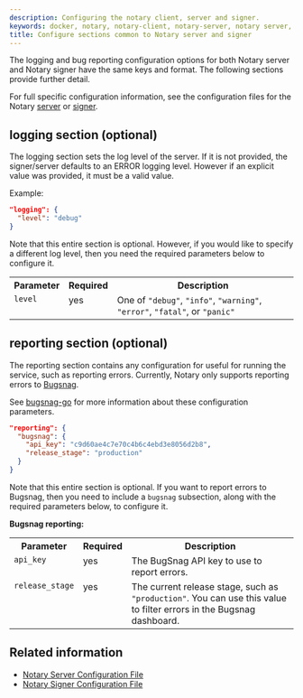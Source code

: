 ```yaml
---
description: Configuring the notary client, server and signer.
keywords: docker, notary, notary-client, notary-server, notary server, notary-signer, notary signer
title: Configure sections common to Notary server and signer
---
```

The logging and bug reporting configuration options for both Notary server and Notary signer have the same keys and format. The following sections provide further detail.

For full specific configuration information, see the configuration files for the Notary [server](server-config.md) or [signer](signer-config.md).

## logging section (optional)

The logging section sets the log level of the server. If it is not provided, the signer/server defaults to an ERROR logging level. However if an explicit value was provided, it must be a valid value.

Example:

```json
"logging": {
  "level": "debug"
}
```

Note that this entire section is optional. However, if you would like to specify a different log level, then you need the required parameters below to configure it.

<table>
    <tr>
        <th>Parameter</th>
        <th>Required</th>
        <th>Description</th>
    </tr>
    <tr>
        <td valign="top"><code>level</code></td>
        <td valign="top">yes</td>
        <td valign="top">One of <code>"debug"</code>, <code>"info"</code>,
            <code>"warning"</code>, <code>"error"</code>, <code>"fatal"</code>,
            or <code>"panic"</code></td>
    </tr>
</table>

## reporting section (optional)

The reporting section contains any configuration for useful for running the service, such as reporting errors. Currently, Notary only supports reporting errors to <a href="https://bugsnag.com" target="_blank">Bugsnag</a>.

See <a href="https://github.com/bugsnag/bugsnag-go/" target="_blank">bugsnag-go</a> for more information about these configuration parameters.

```json
"reporting": {
  "bugsnag": {
    "api_key": "c9d60ae4c7e70c4b6c4ebd3e8056d2b8",
    "release_stage": "production"
  }
}
```

Note that this entire section is optional. If you want to report errors to Bugsnag, then you need to include a `bugsnag` subsection, along with the required parameters below, to configure it.

**Bugsnag reporting:**

<table>
    <tr>
        <th>Parameter</th>
        <th>Required</th>
        <th>Description</th>
    </tr>
    <tr>
        <td valign="top"><code>api_key</code></td>
        <td valign="top">yes</td>
        <td>The BugSnag API key to use to report errors.</td>
    </tr>
    <tr>
        <td valign="top"><code>release_stage</code></td>
        <td valign="top">yes</td>
        <td>The current release stage, such as <code>"production"</code>.  You can
            use this value to filter errors in the Bugsnag dashboard.</td>
    </tr>
</table>

## Related information

* [Notary Server Configuration File](server-config.md)
* [Notary Signer Configuration File](signer-config.md)